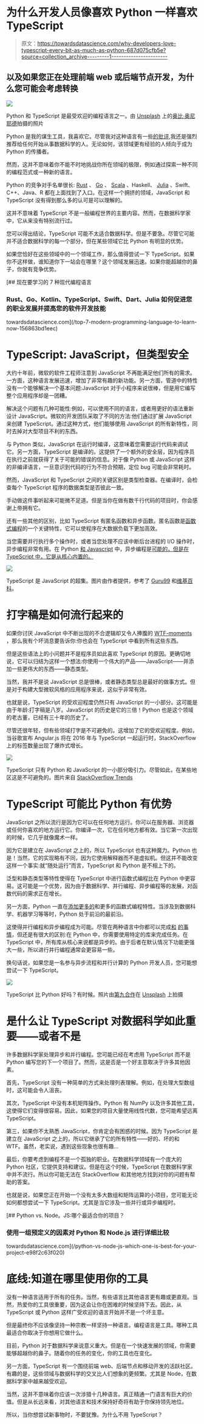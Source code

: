 # 为什么开发人员像喜欢 Python 一样喜欢 TypeScript

> 原文：<https://towardsdatascience.com/why-developers-love-typescript-every-bit-as-much-as-python-687d075cfb5e?source=collection_archive---------1----------------------->

## 以及如果您正在处理前端 web 或后端节点开发，为什么您可能会考虑转换

![](img/3a6204c34a6c19cde295f094877e9f16.png)

Python 和 TypeScript 是最受欢迎的编程语言之一。由 [Unsplash](https://unsplash.com/t/work-from-home?utm_source=unsplash&utm_medium=referral&utm_content=creditCopyText) 上的[奥比·奥尼耶德](https://unsplash.com/@thenewmalcolm?utm_source=unsplash&utm_medium=referral&utm_content=creditCopyText)拍摄的照片

Python 是我的谋生工具，我喜欢它。尽管我对这种语言有一些[的批评](/why-python-is-not-the-programming-language-of-the-future-30ddc5339b66),我还是强烈推荐给任何开始从事数据科学的人。无论如何，该领域更有经验的人倾向于成为 Python 的传播者。

然而，这并不意味着你不能不时地挑战你所在领域的极限，例如通过探索一种不同的编程范式或一种新的语言。

Python 的竞争对手名单很长: [Rust](/thought-you-loved-python-wait-until-you-meet-rust-64a06d976ce) 、 [Go](/one-in-two-pythonistas-should-learn-golang-now-ba8dacaf06e8) 、 [Scala](/want-to-get-started-in-functional-programming-enter-scala-ea71e5cfe5f8) 、Haskell、 [Julia](/bye-bye-python-hello-julia-9230bff0df62) 、Swift、C++、Java、R 都在上面找到了入口。在这样一个拥挤的领域，JavaScript 和 TypeScript 没有得到那么多的认可是可以理解的。

这并不意味着 TypeScript 不是一般编程世界的主要内容。然而，在数据科学家中，它从来没有特别流行过。

您可以得出结论，TypeScript 可能不太适合数据科学。但是不要急。尽管它可能并不适合数据科学的每一个部分，但在某些领域它比 Python 有明显的优势。

如果您恰好在这些领域中的一个领域工作，那么值得尝试一下 TypeScript。如果你不这样做，谁知道你下一站会在哪里？这个领域发展迅速。如果你能超越你的鼻子，你就有竞争优势。

[](/top-7-modern-programming-language-to-learn-now-156863bd1eec) [## 现在要学习的 7 种现代编程语言

### Rust、Go、Kotlin、TypeScript、Swift、Dart、Julia 如何促进您的职业发展并提高您的软件开发技能

towardsdatascience.com](/top-7-modern-programming-language-to-learn-now-156863bd1eec) 

# TypeScript: JavaScript，但类型安全

大约十年前，微软的软件工程师注意到 JavaScript 不再能满足他们所有的需求。一方面，这种语言发展迅速，增加了非常有趣的新功能。另一方面，管道中的特性没有一个能够解决一个基本问题:JavaScript 对于小程序来说很棒，但是用它编写整个应用程序却是一团糟。

解决这个问题有几种可能性:例如，可以使用不同的语言，或者用更好的语法重新设计 JavaScript。微软的开发团队采取了不同的方法:他们通过扩展 JavaScript 来创建 TypeScript。通过这种方式，他们能够使用 JavaScript 的所有新特性，同时去掉对大型项目不利的东西。

与 Python 类似，JavaScript 在运行时编译，这意味着您需要运行代码来调试它。另一方面，TypeScript 是编译的。这提供了一个额外的安全层，因为程序员在执行之前就获得了关于可能的错误的信息。对于像 Python 或 JavaScript 这样的非编译语言，一旦意识到代码的行为不符合预期，定位 bug 可能会非常耗时。

然而，JavaScript 和 TypeScript 之间的关键区别是类型检查器。在编译时，会检查每个 TypeScript 程序的数据类型是否彼此一致。

手动做这件事听起来可能微不足道。但是当你在做有数千行代码的项目时，你会感谢上帝拥有它。

还有一些其他的区别，比如 TypeScript 有匿名函数和异步函数。匿名函数是[函数式编程](/why-developers-are-falling-in-love-with-functional-programming-13514df4048e)的一个关键特性，它可以使程序在大数据负载下更加高效。

当您需要并行执行多个操作时，或者当您处理不应该中断后台进程的 I/O 操作时，异步编程非常有用。在 Python [和 Javascript](https://developer.mozilla.org/en-US/docs/Web/JavaScript/Reference/Statements/async_function) 中，异步编程是[可能的，但是在 TypeScript 中，它是从核心内置的。](https://realpython.com/python-async-features/)

![](img/555eb6f899c28ae9b39efa932e0caf30.png)

TypeScript 是 JavaScript 的超集。图片由作者提供，参考了 [Guru99](https://www.guru99.com/typescript-vs-javascript.html) 和[维基百科](https://en.wikipedia.org/wiki/TypeScript)。

# 打字稿是如何流行起来的

如果你讨厌 JavaScript 中不断出现的不合逻辑却又令人捧腹的 [WTF-moments](https://github.com/denysdovhan/wtfjs) ，那么我有个坏消息要告诉你:你也会在 TypeScript 中看到所有这些东西。

但是这些语法上的小问题并不是程序员如此喜欢 TypeScript 的原因。更确切地说，它可以归结为这样一个想法:你使用一个伟大的产品——JavaScript——并添加一些更伟大的东西——静态类型。

当然，我并不是说 JavaScript 总是很棒，或者静态类型总是最好的做事方式。但是对于构建大型微软风格的应用程序来说，这似乎非常有效。

也就是说，TypeScript 的受欢迎程度仍然只有 JavaScript 的一小部分。这可能是由于年龄:打字稿是八岁。JavaScript 的历史是它的三倍！Python 也是这个领域的老古董，已经有三十年的历史了。

尽管还很年轻，但有些领域打字是不可避免的。这增加了它的受欢迎程度。例如，当谷歌宣布 Angular.js 将在 2016 年与 TypeScript 一起运行时，StackOverflow 上的标签数量出现了爆炸式增长。

![](img/cdc5b8c9d407e180622b5a9be77b79be.png)

TypeScript 只有 Python 和 JavaScript 的一小部分吸引力。尽管如此，在某些地区这是不可避免的。图片来自 [StackOverflow Trends](https://insights.stackoverflow.com/trends?tags=python%2Ctypescript%2Cjavascript)

# TypeScript 可能比 Python 有优势

JavaScript 之所以流行是因为它可以在任何地方运行。你可以在服务器、浏览器或任何你喜欢的地方运行它。你编译一次，它在任何地方都有效。当它第一次出现的时候，它几乎就像魔术一样。

因为它是建立在 JavaScript 之上的，所以 TypeScript 也有这种魔力。Python 也是！当然，它的实现略有不同，因为它使用解释器而不是虚拟机。但这并不能改变这样一个事实:就“随处运行”而言，TypeScript 和 Python 是不相上下的。

泛型和静态类型等特性使得在 TypeScript 中进行函数式编程比在 Python 中更容易。这可能是一个优势，因为由于数据科学、并行编程、异步编程等的发展，对函数代码的需求正在增长。

另一方面，Python 一直在[添加更多的](https://docs.python.org/3/howto/functional.html)和更多的函数式编程特性。当涉及到数据科学、机器学习等等时，Python 处于前沿的最前沿。

这使得并行编程和异步编程成为可能。尽管在两种语言中你都可以完成[和](https://stackoverflow.com/questions/20548628/how-to-do-parallel-programming-in-python) [的事情](https://medium.com/velotio-perspectives/an-introduction-to-asynchronous-programming-in-python-af0189a88bbb)，但还是有很大的区别:在 Python 中，你需要使用特定的库来完成任务。在 TypeScript 中，所有库从核心来说都是异步的。由于后者在默认情况下功能更强大一些，所以进行并行编程通常会更容易一些。

换句话说，如果您是一名参与异步流程和并行计算的 Python 开发人员，您可能想尝试一下 TypeScript。

![](img/bdeb665dcb32728cb4f10298caf21937.png)

TypeScript 比 Python 好吗？有时候。照片由[第九合作](https://unsplash.com/@the9th?utm_source=unsplash&utm_medium=referral&utm_content=creditCopyText)在 [Unsplash](https://unsplash.com/t/business-work?utm_source=unsplash&utm_medium=referral&utm_content=creditCopyText) 上拍摄

# 是什么让 TypeScript 对数据科学如此重要——或者不是

许多数据科学家处理异步和并行编程。您可能已经在考虑用 TypeScript 而不是 Python 编写您的下一个项目了。然而，这是否是一个好主意取决于许多其他因素。

首先，TypeScript 没有一种简单的方式来处理列表理解。例如，在处理大型数组时，这可能会令人沮丧。

其次，TypeScript 中没有本机矩阵操作。Python 有 NumPy 以及许多其他工具，这使得它们变得很容易。因此，如果您的项目大量使用线性代数，您可能希望远离 TypeScript。

第三，如果你不太熟悉 JavaScript，你肯定会有困惑的时候。因为 TypeScript 是建立在 JavaScript 之上的，所以它继承了它的所有特性——好的、坏的和 WTF。虽然，老实说，遇到这些现象也很有趣…

最后，你要考虑到编程不是一个孤独的职业。在数据科学领域有一个庞大的 Python 社区，它提供支持和建议。但是在这个时候，TypeScript 在数据科学家中并不流行。所以你可能无法在 StackOverflow 和其他地方找到对你的问题有帮助的答案。

也就是说，如果您正在开始一个没有太多大数组和矩阵运算的小项目，您可能无论如何都想尝试一下 TypeScript。尤其是当它涉及一些并行或异步编程时。

[](/python-vs-node-js-which-one-is-best-for-your-project-e98f2c63f020) [## Python vs. Node。JS:哪个最适合你的项目？

### 使用一组预定义的因素对 Python 和 Node.js 进行详细比较

towardsdatascience.com](/python-vs-node-js-which-one-is-best-for-your-project-e98f2c63f020) 

# 底线:知道在哪里使用你的工具

没有一种语言适用于所有的任务。当然，有些语言比其他语言更有趣或更直观。当然，热爱你的工具很重要，因为这会让你在困难的时候坚持下去。因此，从 TypeScript 或 Python 这样广受欢迎的语言开始并不是一个坏主意。

但是最终你不应该像坚持一种宗教一样坚持一种语言。编程语言是工具。哪种工具最适合你取决于你想用它做什么。

目前，Python 对于数据科学来说意义重大。但是在一个快速发展的领域，你需要能够超越你的鼻子。随着你的任务的变化，你的工具也在变化。

另一方面，TypeScript 有一个围绕前端 web、后端节点和移动开发的活跃社区。有趣的是，这些领域与数据科学的交叉比人们想象的更频繁。尤其是 Node，在数据科学家中越来越受欢迎。

当然，这并不意味着你应该一次涉猎十几种语言。真正精通一门语言有巨大的价值。但是从长远来看，对其他语言和技术保持好奇将有助于你保持领先地位。

所以，当你想尝试新事物时，不要犹豫。为什么不用 TypeScript？